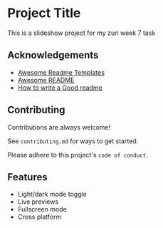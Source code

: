 # Project Title

This is a slideshow project for my zuri week 7 task

## Acknowledgements

- [Awesome Readme Templates](https://awesomeopensource.com/project/elangosundar/awesome-README-templates)
- [Awesome README](https://github.com/matiassingers/awesome-readme)
- [How to write a Good readme](https://bulldogjob.com/news/449-how-to-write-a-good-readme-for-your-github-project)

## Contributing

Contributions are always welcome!

See `contributing.md` for ways to get started.

Please adhere to this project's `code of conduct`.

## Features

- Light/dark mode toggle
- Live previews
- Fullscreen mode
- Cross platform
